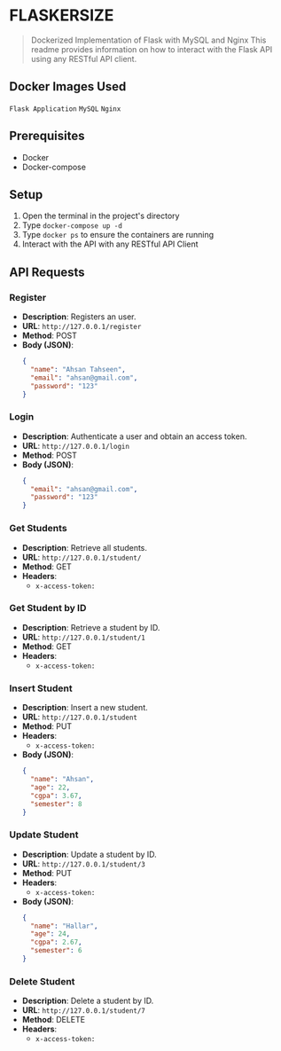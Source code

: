 # FLASKERSIZE
> Dockerized Implementation of Flask with MySQL and Nginx
> This readme provides information on how to interact with the Flask API using any RESTful API client.

## Docker Images Used
```Flask Application```
```MySQL```
```Nginx```


## Prerequisites

- Docker
- Docker-compose

## Setup

1. Open the terminal in the project's directory
2. Type ```docker-compose up -d```
3. Type ```docker ps``` to ensure the containers are running
4. Interact with the API with any RESTful API Client

## API Requests

### Register

- **Description**: Registers an user.
- **URL**: `http://127.0.0.1/register`
- **Method**: POST
- **Body (JSON)**:
  ```json
  {
    "name": "Ahsan Tahseen",
    "email": "ahsan@gmail.com",
    "password": "123"
  }


### Login

- **Description**: Authenticate a user and obtain an access token.
- **URL**: `http://127.0.0.1/login`
- **Method**: POST
- **Body (JSON)**:
  ```json
  {
    "email": "ahsan@gmail.com",
    "password": "123"
  }

### Get Students

- **Description**: Retrieve all students.
- **URL**: `http://127.0.0.1/student/`
- **Method**: GET
- **Headers**:
  - `x-access-token: `


### Get Student by ID

- **Description**: Retrieve a student by ID.
- **URL**: `http://127.0.0.1/student/1`
- **Method**: GET
- **Headers**:
  - `x-access-token: `

### Insert Student

- **Description**: Insert a new student.
- **URL**: `http://127.0.0.1/student`
- **Method**: PUT
- **Headers**:
  - `x-access-token: `
- **Body (JSON)**:
  ```json
  {
    "name": "Ahsan",
    "age": 22,
    "cgpa": 3.67,
    "semester": 8
  }

### Update Student

- **Description**: Update a student by ID.
- **URL**: `http://127.0.0.1/student/3`
- **Method**: PUT
- **Headers**:
  - `x-access-token: `
- **Body (JSON)**:
  ```json
  {
    "name": "Hallar",
    "age": 24,
    "cgpa": 2.67,
    "semester": 6
  }

### Delete Student

- **Description**: Delete a student by ID.
- **URL**: `http://127.0.0.1/student/7`
- **Method**: DELETE
- **Headers**:
  - `x-access-token: `
